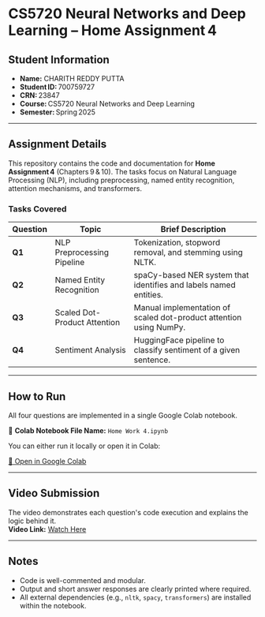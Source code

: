 # CS5720 Neural Networks and Deep Learning – Home Assignment 4

## Student Information

- **Name:** CHARITH REDDY PUTTA
- **Student ID:** 700759727
- **CRN:** 23847
- **Course:** CS5720 Neural Networks and Deep Learning
- **Semester:** Spring 2025

---

## Assignment Details

This repository contains the code and documentation for **Home Assignment 4** (Chapters 9 & 10). The tasks focus on Natural Language Processing (NLP), including preprocessing, named entity recognition, attention mechanisms, and transformers.

### Tasks Covered

| Question | Topic                        | Brief Description                                                  |
| -------- | ---------------------------- | ------------------------------------------------------------------ |
| **Q1**   | NLP Preprocessing Pipeline   | Tokenization, stopword removal, and stemming using NLTK.           |
| **Q2**   | Named Entity Recognition     | spaCy-based NER system that identifies and labels named entities.  |
| **Q3**   | Scaled Dot-Product Attention | Manual implementation of scaled dot-product attention using NumPy. |
| **Q4**   | Sentiment Analysis           | HuggingFace pipeline to classify sentiment of a given sentence.    |

---

## How to Run

All four questions are implemented in a single Google Colab notebook.

📁 **Colab Notebook File Name:** `Home Work 4.ipynb`

You can either run it locally or open it in Colab:

[🔗 Open in Google Colab](https://colab.research.google.com/drive/11Dt-LxHVqEW8GG8u6V7rqnL6DAINHWw7)

---

## Video Submission

The video demonstrates each question's code execution and explains the logic behind it.  
**Video Link:** [Watch Here](https://www.loom.com/share/64b1c2cf081b4b9e9e0c7518007c45b7?sid=05a39d29-2519-4cf1-80f4-1b664d5e4ba0)

---

## Notes

- Code is well-commented and modular.
- Output and short answer responses are clearly printed where required.
- All external dependencies (e.g., `nltk`, `spacy`, `transformers`) are installed within the notebook.
